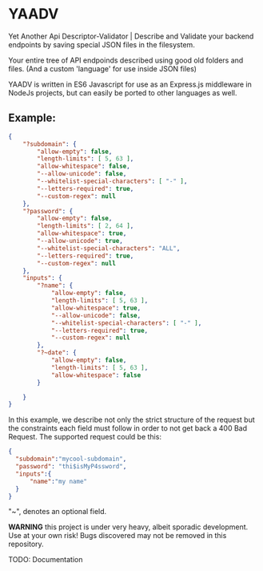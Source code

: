 # YAADV
Yet Another Api Descriptor-Validator | Describe and Validate your backend endpoints by saving special JSON files in the filesystem.

Your entire tree of API endpoinds described using good old folders and files. (And a custom 'language' for use inside JSON files)

YAADV is written in ES6 Javascript for use as an Express.js middleware in NodeJs projects, but can easily be ported to other languages as well.

## Example:

```json
{
	"?subdomain": {
		"allow-empty": false,
		"length-limits": [ 5, 63 ],
		"allow-whitespace": false,
		"--allow-unicode": false,
		"--whitelist-special-characters": [ "-" ],
		"--letters-required": true,
		"--custom-regex": null
	},
	"?password": {
		"allow-empty": false,
		"length-limits": [ 2, 64 ],
		"allow-whitespace": true,
		"--allow-unicode": true,
		"--whitelist-special-characters": "ALL",
		"--letters-required": true,
		"--custom-regex": null
	},
	"inputs": {
		"?name": {
			"allow-empty": false,
			"length-limits": [ 5, 63 ],
			"allow-whitespace": true,
			"--allow-unicode": false,
			"--whitelist-special-characters": [ "-" ],
			"--letters-required": true,
			"--custom-regex": null
		},
		"?~date": {
			"allow-empty": false,
			"length-limits": [ 5, 63 ],
			"allow-whitespace": false
		}

	}
}
```
In this example, we describe not only the strict structure of the request but the constraints each field must follow in order to not get back a 400 Bad Request.
The supported request could be this:

```json
{
  "subdomain":"mycool-subdomain",
  "password": "thi$isMyP4ssword",
  "inputs":{
      "name":"my name"
  }
}
```
"~", denotes an optional field.

**WARNING** this project is under very heavy, albeit sporadic development. Use at your own risk! Bugs discovered may not be removed in this repository.

TODO: Documentation
